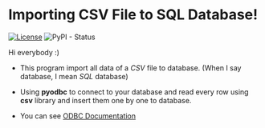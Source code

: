 # Importing CSV File to SQL Database!
[![License](http://img.shields.io/:license-mit-blue.svg)](LICENSE)
![PyPI - Status](https://img.shields.io/pypi/status/Django.svg)

Hi everybody :)

- This program import all data of a _CSV_ file to database. (When I say database, I mean _SQL_ database)

- Using **pyodbc** to connect to your database and read every row using **csv** library and insert them one by one to database.

- You can see [ODBC Documentation](https://docs.microsoft.com/en-us/sql/odbc/reference/introduction-to-sql-and-odbc?view=sql-server-2017)
